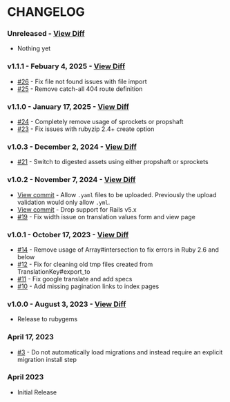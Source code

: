 # CHANGELOG

### Unreleased - [View Diff](https://github.com/westonganger/rails_i18n_manager/compare/v1.1.1...master)
- Nothing yet

### v1.1.1 - Febuary 4, 2025 - [View Diff](https://github.com/westonganger/rails_i18n_manager/compare/v1.1.0...v1.1.1)
- [#26](https://github.com/westonganger/rails_i18n_manager/pull/26) - Fix file not found issues with file import
- [#25](https://github.com/westonganger/rails_i18n_manager/pull/25) - Remove catch-all 404 route definition

### v1.1.0 - January 17, 2025 - [View Diff](https://github.com/westonganger/rails_i18n_manager/compare/v1.0.3...v1.1.0)
- [#24](https://github.com/westonganger/rails_i18n_manager/pull/24) - Completely remove usage of sprockets or propshaft
- [#23](https://github.com/westonganger/rails_i18n_manager/pull/23) - Fix issues with rubyzip 2.4+ create option

### v1.0.3 - December 2, 2024 - [View Diff](https://github.com/westonganger/rails_i18n_manager/compare/v1.0.2...v1.0.3)
- [#21](https://github.com/westonganger/rails_i18n_manager/pull/21) - Switch to digested assets using either propshaft or sprockets

### v1.0.2 - November 7, 2024 - [View Diff](https://github.com/westonganger/rails_i18n_manager/compare/v1.0.1...v1.0.2)
- [View commit](https://github.com/westonganger/rails_i18n_manager/commit/ccdeea7cdfb409b61e5d8ef23b03c52fbfd027c0) - Allow `.yaml` files to be uploaded. Previously the upload validation would only allow `.yml`.
- [View commit](https://github.com/westonganger/rails_i18n_manager/commit/65558c10ee8337d578b9f627034f3d6e29c2178f) - Drop support for Rails v5.x
- [#19](https://github.com/westonganger/rails_i18n_manager/pull/19) - Fix width issue on translation values form and view page

### v1.0.1 - October 17, 2023 - [View Diff](https://github.com/westonganger/rails_i18n_manager/compare/v1.0.0...v1.0.1)
- [#14](https://github.com/westonganger/rails_i18n_manager/pull/14) - Remove usage of Array#intersection to fix errors in Ruby 2.6 and below
- [#12](https://github.com/westonganger/rails_i18n_manager/pull/12) - Fix for cleaning old tmp files created from TranslationKey#export_to
- [#11](https://github.com/westonganger/rails_i18n_manager/pull/11) - Fix google translate and add specs
- [#10](https://github.com/westonganger/rails_i18n_manager/pull/10) - Add missing pagination links to index pages

### v1.0.0 - August 3, 2023 - [View Diff](https://github.com/westonganger/rails_i18n_manager/compare/9c8305c...v1.0.0)
- Release to rubygems

### April 17, 2023
- [#3](https://github.com/westonganger/rails_i18n_manager/pull/3) - Do not automatically load migrations and instead require an explicit migration install step

### April 2023
- Initial Release
